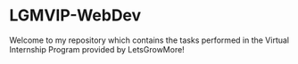 # LGMVIP-WebDev
Welcome to my repository which contains the tasks performed in the Virtual Internship Program provided by LetsGrowMore!
